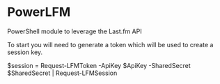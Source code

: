 # PowerLFM
PowerShell module to leverage the Last.fm API

To start you will need to generate a token which will be used to create a session key.

$session = Request-LFMToken -ApiKey $ApiKey -SharedSecret $SharedSecret | Request-LFMSession
